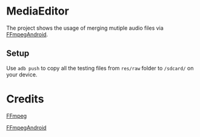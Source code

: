 # MediaEditor

The project shows the usage of merging mutiple audio files
via [FFmpegAndroid](https://github.com/WritingMinds/ffmpeg-android-java).

## Setup 
Use `adb push` to copy all the testing files from `res/raw` folder to `/sdcard/`
on your device.
 
# Credits
[FFmpeg](https://github.com/FFmpeg/FFmpeg)

[FFmpegAndroid](https://github.com/WritingMinds/ffmpeg-android-java)